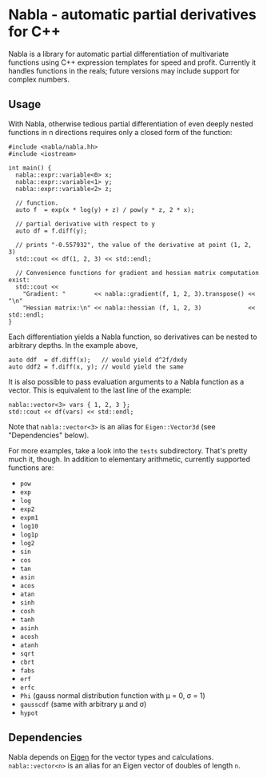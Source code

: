 # Nabla - automatic partial derivatives for C++

Nabla is a library for automatic partial differentiation of multivariate functions
using C++ expression templates for speed and profit. Currently it handles functions in
the reals; future versions may include support for complex numbers.

## Usage

With Nabla, otherwise tedious partial differentiation of even deeply nested
functions in n directions requires only a closed form of the function:

    #include <nabla/nabla.hh>
    #include <iostream>
    
    int main() {
      nabla::expr::variable<0> x;
      nabla::expr::variable<1> y;
      nabla::expr::variable<2> z;
    
      // function.
      auto f  = exp(x * log(y) + z) / pow(y * z, 2 * x);
    
      // partial derivative with respect to y
      auto df = f.diff(y);
    
      // prints "-0.557932", the value of the derivative at point (1, 2, 3)
      std::cout << df(1, 2, 3) << std::endl;

      // Convenience functions for gradient and hessian matrix computation exist:
      std::cout <<
        "Gradient: "        << nabla::gradient(f, 1, 2, 3).transpose() << "\n"
        "Hessian matrix:\n" << nabla::hessian (f, 1, 2, 3)             << std::endl;
    }

Each differentiation yields a Nabla function, so derivatives can be nested
to arbitrary depths. In the example above,

    auto ddf  = df.diff(x);   // would yield d^2f/dxdy
    auto ddf2 = f.diff(x, y); // would yield the same

It is also possible to pass evaluation arguments to a Nabla function as a vector.
This is equivalent to the last line of the example:

    nabla::vector<3> vars { 1, 2, 3 };
    std::cout << df(vars) << std::endl;

Note that `nabla::vector<3>` is an alias for `Eigen::Vector3d` (see "Dependencies" below).

For more examples, take a look into the `tests` subdirectory. That's pretty
much it, though. In addition to elementary arithmetic, currently supported
functions are:

 * `pow`
 * `exp`
 * `log`
 * `exp2`
 * `expm1`
 * `log10`
 * `log1p`
 * `log2`
 * `sin`
 * `cos`
 * `tan`
 * `asin`
 * `acos`
 * `atan`
 * `sinh`
 * `cosh`
 * `tanh`
 * `asinh`
 * `acosh`
 * `atanh`
 * `sqrt`
 * `cbrt`
 * `fabs`
 * `erf`
 * `erfc`
 * `Phi` (gauss normal distribution function with &mu; = 0, &sigma; = 1)
 * `gausscdf` (same with arbitrary &mu; and &sigma;)
 * `hypot`

## Dependencies

Nabla depends on [Eigen](http://eigen.tuxfamily.org) for the vector types and
calculations. `nabla::vector<n>` is an alias for an Eigen vector of doubles of
length `n`.
